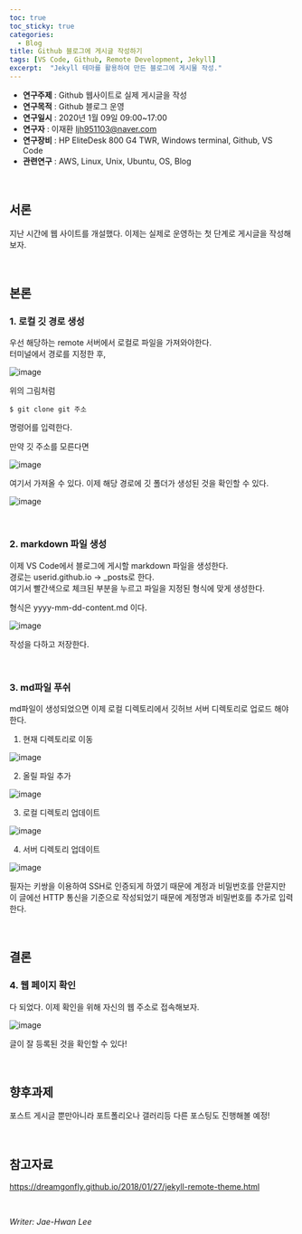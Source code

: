 ```yaml
---
toc: true
toc_sticky: true
categories:
  - Blog
title: Github 블로그에 게시글 작성하기
tags: [VS Code, Github, Remote Development, Jekyll]
excerpt:  "Jekyll 테마를 활용하여 만든 블로그에 게시물 작성."
---
```


* **연구주제** : Github 웹사이트로 실제 게시글을 작성
* **연구목적** : Github 블로그 운영
* **연구일시** : 2020년 1월 09일 09:00~17:00
* **연구자** : 이재환 <ljh951103@naver.com>
* **연구장비** : HP EliteDesk 800 G4 TWR, Windows terminal, Github, VS Code
* **관련연구** : AWS, Linux, Unix, Ubuntu, OS, Blog

&nbsp;
## 서론
지난 시간에 웹 사이트를 개설했다. 이제는 실제로 운영하는 첫 단계로 게시글을 작성해보자.

&nbsp;

## 본론
### 1. 로컬 깃 경로 생성

우선 해당하는 remote 서버에서 로컬로 파일을 가져와야한다.  
터미널에서 경로를 지정한 후, 

![image](https://user-images.githubusercontent.com/57826388/72128324-e73f3d80-33b5-11ea-8662-c8c6cc7919a9.png)

위의 그림처럼

    $ git clone git 주소  

  명령어를 입력한다.

  만약 깃 주소를 모른다면

![image](https://user-images.githubusercontent.com/57826388/72128404-2a99ac00-33b6-11ea-8eeb-ca498f9e29a9.png)

여기서 가져올 수 있다. 이제 해당 경로에 깃 폴더가 생성된 것을 확인할 수 있다.

![image](https://user-images.githubusercontent.com/57826388/72128468-6765a300-33b6-11ea-9233-db7da76d12f6.png)

&nbsp;

### 2. markdown 파일 생성

이제 VS Code에서 블로그에 게시할 markdown 파일을 생성한다.  
경로는 userid.github.io -> _posts로 한다.  
여기서 빨간색으로 체크된 부분을 누르고 파일을 지정된 형식에 맞게 생성한다.

형식은 yyyy-mm-dd-content.md 이다.

![image](https://user-images.githubusercontent.com/57826388/72128567-ae539880-33b6-11ea-8135-0ce78bb540b2.png)

작성을 다하고 저장한다.

&nbsp;

### 3. md파일 푸쉬

md파일이 생성되었으면 이제 로컬 디렉토리에서 깃허브 서버 디렉토리로 업로드 해야한다.

1. 현재 디렉토리로 이동

![image](https://user-images.githubusercontent.com/57826388/72128770-48b3dc00-33b7-11ea-8808-417643916139.png)

2. 올릴 파일 추가

![image](https://user-images.githubusercontent.com/57826388/72128830-7e58c500-33b7-11ea-9700-5518e423fc42.png)

3. 로컬 디렉토리 업데이트

![image](https://user-images.githubusercontent.com/57826388/72128853-94668580-33b7-11ea-8553-f28a16249e96.png)

4. 서버 디렉토리 업데이트

![image](https://user-images.githubusercontent.com/57826388/72128903-b8c26200-33b7-11ea-9ad2-0edfa67e6642.png)

필자는 키쌍을 이용하여 SSH로 인증되게 하였기 때문에 계정과 비밀번호를 안묻지만  
이 글에선 HTTP 통신을 기준으로 작성되었기 때문에 계정명과 비밀번호를 추가로 입력한다.

&nbsp;

## 결론

### 4. 웹 페이지 확인

다 되었다. 이제 확인을 위해 자신의 웹 주소로 접속해보자.

![image](https://user-images.githubusercontent.com/57826388/72209565-2921ce00-34f3-11ea-8a4c-ad48d0e28b86.png)

글이 잘 등록된 것을 확인할 수 있다!

&nbsp;

## 향후과제

포스트 게시글 뿐만아니라 포트폴리오나 갤러리등 다른 포스팅도 진행해볼 예정!

&nbsp;

## 참고자료

<https://dreamgonfly.github.io/2018/01/27/jekyll-remote-theme.html>

&nbsp;

*Writer: Jae-Hwan Lee*

